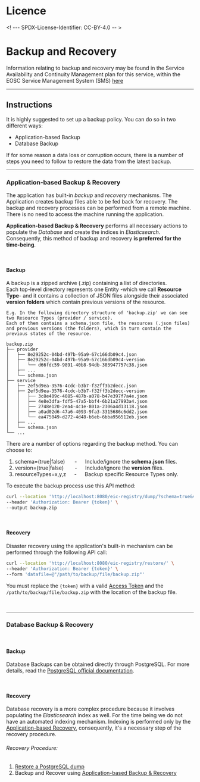 # Licence

<! --- SPDX-License-Identifier: CC-BY-4.0  -- >

# Backup and Recovery

Information relating to backup and recovery may be found in the Service Availability and Continuity Management plan for this service,  within the EOSC Service Management System (SMS) [here](https://wiki.eoscfuture.eu/display/EOSCSMS/EOSC+Service+Catalogue+Capacity+plan)

---

## Instructions
It is highly suggested to set up a backup policy. You can do so in two different ways:
- Application-based Backup
- Database Backup
 
If for some reason a data loss or corruption occurs, there is a number of steps you need to follow to restore the data from the latest backup.

---

### Application-based Backup & Recovery
The application has built-in _backup_ and _recovery_ mechanisms. The Application creates backup files able to be fed back for recovery.
The backup and recovery processes can be performed from a remote machine. There is no need to access the machine running the application.

**Application-based Backup & Recovery** performs all necessary actions to populate the _Database_ and create the indices in _Elasticsearch_.
<br>Consequently, this method of backup and recovery **is preferred for the time-being**.

<br>

#### Backup
A backup is a zipped archive (.zip) containing a list of directories. 
<br>Each top-level directory represents one Entity -which we call __Resource Type__- and it contains a collection of JSON files alongside their associated __version folders__ which contain previous versions of the resource.
<br>

```Plain Text
E.g. In the following directory structure of 'backup.zip' we can see two Resource Types (provider / service).
Each of them contains a schema.json file, the resources (.json files) and previous versions (the folders), which in turn contain the 
previous states of the resource.

backup.zip
├── provider
│   ├── 8e29252c-04bd-497b-95a9-67c166db09c4.json
│   ├── 8e29252c-04bd-497b-95a9-67c166db09c4-version
│   │   └── d66fdc59-9891-40b8-94db-303947757c38.json
│   ├── ...
│   └── schema.json
├── service
│   ├── 2ef5d9ea-3576-4cdc-b3b7-f32ff3b2decc.json
│   ├── 2ef5d9ea-3576-4cdc-b3b7-f32ff3b2decc-version
│   │   ├── 3c8e409c-4085-487b-a078-b47e397f7a4e.json
│   │   ├── 4e8e3dfa-fdf5-47a5-bbf4-6b21a27993a4.json
│   │   ├── 2748e120-2ea4-4c1e-801a-2306a4d13118.json
│   │   ├── a0ad02d6-47a6-4093-9fa3-3315686c6dd2.json
│   │   └── ea475049-d272-4d48-b6eb-6bba956512eb.json
│   ├── ...
│   └── schema.json
└── ...
```

There are a number of options regarding the backup method. You can choose to:
1. schema=(true|false) &emsp;&nbsp; - &emsp; Include/ignore the __schema.json__ files.
2. version=(true|false) &emsp;&nbsp;&nbsp; - &emsp; Include/ignore the __version__ files.
3. resourceTypes=x,y,z &emsp; - &emsp; Backup specific Resource Types only.

To execute the backup process use this API method:
```Bash
curl --location 'http://localhost:8080/eic-registry/dump/?schema=true&version=true&resourceTypes=resourceType1,resourceType2' \
--header 'Authorization: Bearer {token}' \
--output backup.zip
```
<br>

#### Recovery
Disaster recovery using the application's built-in mechanism can be performed through the following API call:
```Bash
curl --location 'http://localhost:8080/eic-registry/restore/' \
--header 'Authorization: Bearer {token}' \
--form 'datafile=@"/path/to/backup/file/backup.zip"'
```

You must replace the `{token}` with a valid [Access Token](https://aai.eosc-portal.eu/providers-api/) and the `/path/to/backup/file/backup.zip` with the location of the backup file. 

<br>

---

### Database Backup & Recovery
<br>

#### Backup
Database Backups can be obtained directly through PostgreSQL. For more details, read the [PostgreSQL official documentation](https://www.postgresql.org/docs/current/backup-dump.html). 

<br>

#### Recovery
Database recovery is a more complex procedure because it involves populating the _Elasticsearch_ index as well.
For the time being we do not have an automated indexing mechanism. Indexing is performed only by the [Application-based Recovery](#application-based-backup--recovery), 
consequently, it's a necessary step of the recovery procedure.

###### Recovery Procedure:

1. [Restore a PostgreSQL dump](https://www.postgresql.org/docs/current/backup-dump.html#BACKUP-DUMP-RESTORE)
2. Backup and Recover using [Application-based Backup & Recovery](#application-based-backup--recovery)

